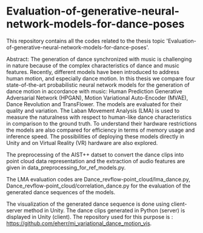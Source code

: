 # Evaluation-of-generative-neural-network-models-for-dance-poses

This repository contains all the codes related to the thesis topic 'Evaluation-of-generative-neural-network-models-for-dance-poses'.

Abstract:
The generation of dance synchronized with music is challenging in nature because of the complex characteristics of dance and music features. Recently, different models have been introduced to address human motion, and especially dance motion. In this thesis we compare four state-of-the-art probabilistic neural network models for the generation of dance motion in accordance with music: Human Prediction Generative Adversarial Network (HPGAN), Motion Variational Auto-Encoder (MVAE), Dance Revolution and TransFlower. The models are evaluated for their quality and variation. The Laban Movement Analysis (LMA) is used to measure the naturalness with respect to human-like dance characteristics in comparison to the ground truth. To understand their hardware restrictions the models are also compared for efficiency in terms of memory usage and inference speed. The possibilities of deploying these models directly in Unity and on Virtual Reality (VR) hardware are also explored. 

The preprocessing of the AIST++ datset to convert the dance clips into point cloud data representation and the extraction of audio features are given in data_preprocessing_for_ref_models.py.

The LMA evaluation codes are Dance_revflow-point_cloud/lma_dance.py, Dance_revflow-point_cloud/correlation_dance.py for the evaluation of the generated dance sequences of the models.

The visualization of the generated dance sequence is done using client-server method in Unity. The dance clips generated in Python (server) is displayed in Unity (client). The repository used for this purpose is : https://github.com/eherr/mi_variational_dance_motion_vis. 

